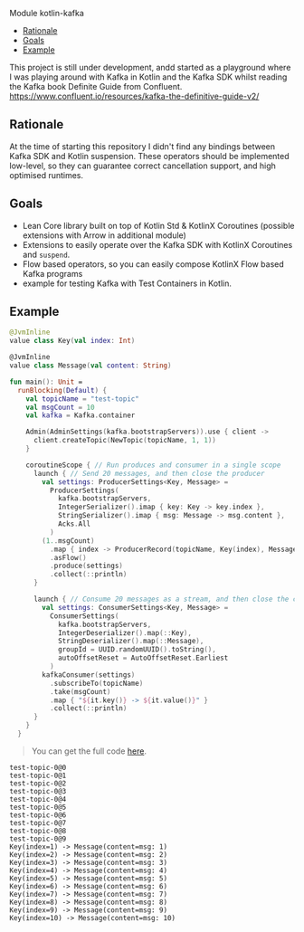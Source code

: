 Module kotlin-kafka

<!--- TEST_NAME ReadmeTest -->
<!--- TOC -->

* [Rationale](#rationale)
* [Goals](#goals)
* [Example](#example)

<!--- END -->

This project is still under development, andd started as a playground where I was playing around with Kafka in Kotlin
and the Kafka SDK whilst reading the Kafka book Definite Guide from Confluent.
https://www.confluent.io/resources/kafka-the-definitive-guide-v2/

## Rationale

At the time of starting this repository I didn't find any bindings between Kafka SDK and Kotlin suspension. These
operators should be implemented low-level, so they can guarantee correct cancellation support, and high optimised
runtimes.

## Goals

- Lean Core library built on top of Kotlin Std & KotlinX Coroutines (possible extensions with Arrow in additional
  module)
- Extensions to easily operate over the Kafka SDK with KotlinX Coroutines and `suspend`.
- Flow based operators, so you can easily compose KotlinX Flow based Kafka programs
- example for testing Kafka with Test Containers in Kotlin.

## Example

<!--- INCLUDE
import arrow.fx.coroutines.Resource
import arrow.fx.coroutines.computations.resource
import arrow.fx.coroutines.fromAutoCloseable
import com.github.nomisRev.kafka.Acks
import com.github.nomisRev.kafka.AdminSettings
import com.github.nomisRev.kafka.AutoOffsetReset
import com.github.nomisRev.kafka.ConsumerSettings
import com.github.nomisRev.kafka.ProducerSettings
import com.github.nomisRev.kafka.Admin
import com.github.nomisRev.kafka.createTopic
import com.github.nomisRev.kafka.kafkaConsumer
import com.github.nomisRev.kafka.map
import com.github.nomisRev.kafka.imap
import com.github.nomisRev.kafka.produce
import com.github.nomisRev.kafka.subscribeTo
import java.util.UUID
import kotlinx.coroutines.Dispatchers.Default
import kotlinx.coroutines.coroutineScope
import kotlinx.coroutines.flow.asFlow
import kotlinx.coroutines.flow.collect
import kotlinx.coroutines.flow.map
import kotlinx.coroutines.flow.take
import kotlinx.coroutines.launch
import kotlinx.coroutines.runBlocking
import org.apache.kafka.clients.admin.NewTopic
import org.apache.kafka.clients.producer.ProducerRecord
import org.apache.kafka.common.serialization.IntegerDeserializer
import org.apache.kafka.common.serialization.IntegerSerializer
import org.apache.kafka.common.serialization.StringDeserializer
import org.apache.kafka.common.serialization.StringSerializer
-->

```kotlin
@JvmInline
value class Key(val index: Int)

@JvmInline
value class Message(val content: String)

fun main(): Unit =
  runBlocking(Default) {
    val topicName = "test-topic"
    val msgCount = 10
    val kafka = Kafka.container

    Admin(AdminSettings(kafka.bootstrapServers)).use { client ->
      client.createTopic(NewTopic(topicName, 1, 1))
    }

    coroutineScope { // Run produces and consumer in a single scope
      launch { // Send 20 messages, and then close the producer
        val settings: ProducerSettings<Key, Message> =
          ProducerSettings(
            kafka.bootstrapServers,
            IntegerSerializer().imap { key: Key -> key.index },
            StringSerializer().imap { msg: Message -> msg.content },
            Acks.All
          )
        (1..msgCount)
          .map { index -> ProducerRecord(topicName, Key(index), Message("msg: $index")) }
          .asFlow()
          .produce(settings)
          .collect(::println)
      }

      launch { // Consume 20 messages as a stream, and then close the consumer
        val settings: ConsumerSettings<Key, Message> =
          ConsumerSettings(
            kafka.bootstrapServers,
            IntegerDeserializer().map(::Key),
            StringDeserializer().map(::Message),
            groupId = UUID.randomUUID().toString(),
            autoOffsetReset = AutoOffsetReset.Earliest
          )
        kafkaConsumer(settings)
          .subscribeTo(topicName)
          .take(msgCount)
          .map { "${it.key()} -> ${it.value()}" }
          .collect(::println)
      }
    }
  }
```

> You can get the full code [here](guide/example/example-readme-01.kt).

```text
test-topic-0@0
test-topic-0@1
test-topic-0@2
test-topic-0@3
test-topic-0@4
test-topic-0@5
test-topic-0@6
test-topic-0@7
test-topic-0@8
test-topic-0@9
Key(index=1) -> Message(content=msg: 1)
Key(index=2) -> Message(content=msg: 2)
Key(index=3) -> Message(content=msg: 3)
Key(index=4) -> Message(content=msg: 4)
Key(index=5) -> Message(content=msg: 5)
Key(index=6) -> Message(content=msg: 6)
Key(index=7) -> Message(content=msg: 7)
Key(index=8) -> Message(content=msg: 8)
Key(index=9) -> Message(content=msg: 9)
Key(index=10) -> Message(content=msg: 10)
```

<!--- TEST -->
